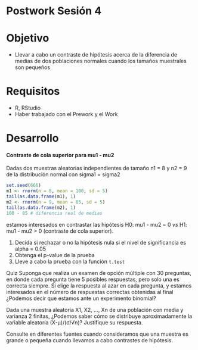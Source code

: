 # Postwork Sesión 4

# Objetivo

- Llevar a cabo un contraste de hipótesis acerca de la diferencia de medias de dos poblaciones normales cuando los tamaños muestrales son pequeños

# Requisitos

- R, RStudio
- Haber trabajado con el Prework y el Work

# Desarrollo

#### Contraste de cola superior para mu1 - mu2

Dadas dos muestras aleatorias independientes de tamaño n1 = 8 y n2 = 9 de la distribución normal con sigma1 = sigma2

```R
set.seed(666)
m1 <- rnorm(n = 8, mean = 100, sd = 5)
tail(as.data.frame(m1), 1)
m2 <- rnorm(n = 9, mean = 85, sd = 5)
tail(as.data.frame(m2), 1)
100 - 85 # diferencia real de medias
```

estamos interesados en contrastar las hipótesis H0: mu1 - mu2 = 0 *vs* H1: mu1 - mu2 > 0 (contraste de cola superior).

1. Decida si rechazar o no la hipótesis nula si el nivel de significancia es alpha = 0.05
2. Obtenga el p-value de la prueba
3. Lleve a cabo la prueba con la función `t.test`

Quiz
Suponga que realiza un examen de opción múltiple con 30 preguntas, en donde cada pregunta tiene 5 posibles respuestas, pero solo una es correcta siempre. Si elige la respuesta al azar en cada pregunta, y estamos interesados en el número de respuestas correctas obtenidas al final ¿Podemos decir que estamos ante un experimento binomial?

Dada una muestra aleatoria X1, X2, …, Xn de una población con media  y varianza 2 finitas, ¿Podemos saber cómo se distribuye aproximadamente la variable aleatoria (X-μ)/(σ/√n)? 
Justifique su respuesta.

Consulte en diferentes fuentes cuando consideramos que una muestra es grande o pequeña cuando llevamos a cabo contrastes de hipótesis.

